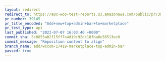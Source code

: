 ```yaml
---
layout: redirect
redirect_to: https://a8c-woo-test-reports.s3.amazonaws.com/public/pr/39145/api/index.html
pr_number: 39145
pr_title_encoded: "Add+new+top+admin+bar+to+marketplace"
pr_test_type: api
last_published: "2023-07-07 16:03:40 +0000"
commit_sha: 5c0855a02f15ff7a4d19c92dc18fba8e56513ee0
commit_message: "Reposition content to align"
branch_name: add/wccom-17419-marketplace-top-admin-bar
passed: true
---
```


